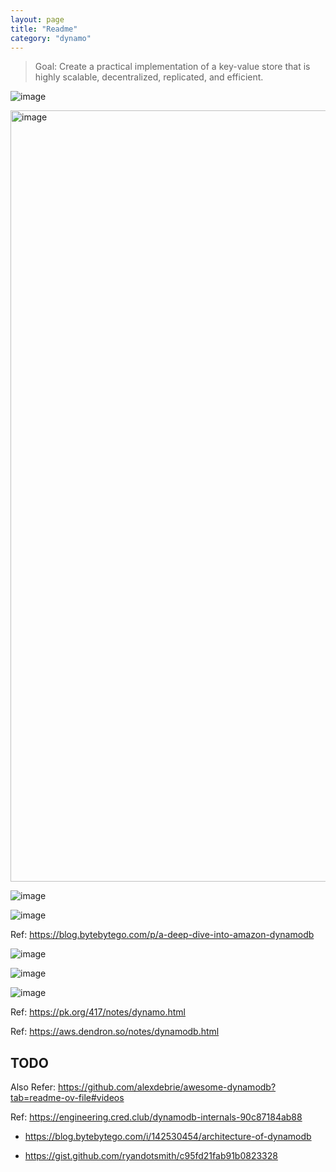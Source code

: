 ```yaml
---
layout: page
title: "Readme"
category: "dynamo"
---
```


> Goal: Create a practical implementation of a key-value store that is highly scalable, decentralized, replicated, and efficient.


![image](https://github.com/user-attachments/assets/80e2cdbc-34c4-4ee6-af00-32f0fc2f8633)

<img width="1234" alt="image" src="https://github.com/user-attachments/assets/eb21d6eb-7597-4aed-904c-48faab64e55c">

![image](https://github.com/user-attachments/assets/8424323d-884d-4ddc-bb3a-3e9ca042643e)

![image](https://github.com/user-attachments/assets/1d3b100e-004f-4a6a-bebb-3599448b3d41)

Ref: https://blog.bytebytego.com/p/a-deep-dive-into-amazon-dynamodb


![image](https://github.com/user-attachments/assets/231443c2-8f5f-494b-ab0d-2db726cf0864)

![image](https://github.com/user-attachments/assets/fde2492c-1d74-46b0-aadc-19c1c4150f2a)

![image](https://github.com/user-attachments/assets/22e59adf-447f-481c-8f30-1074067d5ab3)

Ref: https://pk.org/417/notes/dynamo.html

Ref: https://aws.dendron.so/notes/dynamodb.html

## TODO
Also Refer: https://github.com/alexdebrie/awesome-dynamodb?tab=readme-ov-file#videos

Ref: https://engineering.cred.club/dynamodb-internals-90c87184ab88

* https://blog.bytebytego.com/i/142530454/architecture-of-dynamodb

* https://gist.github.com/ryandotsmith/c95fd21fab91b0823328
